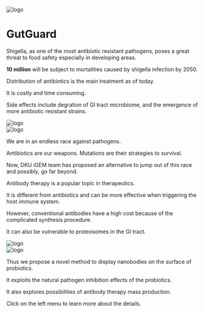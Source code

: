 <img alt="logo" id="home_logo" src="https://static.igem.wiki/teams/4161/wiki/logo-transparent.png" class="items-center block w-1/3 pt-40 m-auto duration-100" />

<h1 class="pb-40 text-center">GutGuard</h1>
<article class="grid grid-flow-col grid-cols-2 gap-20 pb-40">
<div>



Shigella, as one of the most antibiotic resistant pathogens, poses a great threat to food safety especially in developing areas.

**10 million** will be subject to mortalities caused by shigella infection by 2050.

Distribution of antibiotics is the main treatment as of today. 

It is costly and time consuming. 

Side effects include degration of GI tract microbiome, and the emergence of more antibiotic resistant strains.
</div>
<img alt="logo" src="https://static.igem.wiki/teams/4161/wiki/logo-transparent.png" class="w-full" />
</article>
<article class="grid grid-flow-col grid-cols-2 gap-20 pb-40">
<img alt="logo" src="https://static.igem.wiki/teams/4161/wiki/logo-transparent.png" class="w-full" />
<div>


We are in an endless race against pathogens. 

Antibiotics are our weapons. Mutations are their strategies to survival. 

Now, DKU iGEM team has proposed an alternative to jump out of this race and possibly, go far beyond.

Antibody therapy is a popular topic in therapeutics. 

It is different from antibiotics and can be more effective when triggering the host immune system.
</div>
</article>
<article class="grid grid-flow-col grid-cols-2 gap-20 pb-40">
<div>



However, conventional antibodies have a high cost because of the complicated synthesis procedure.

It can also be vulnerable to proteosomes in the GI tract. 
</div>
<img alt="logo" src="https://static.igem.wiki/teams/4161/wiki/logo-transparent.png" class="w-full" />
</article>
<article class="grid grid-flow-col grid-cols-2 gap-20 pb-40">
<img alt="logo" src="https://static.igem.wiki/teams/4161/wiki/logo-transparent.png" class="w-full" />
<div>



Thus we propose a novel method to display nanobodies on the surface of probiotics. 

It exploits the natural pathogen inhibition effects of the probiotics. 

It also explores possibilities of antibody therapy mass production. 

Click on the left menu to learn more about the details.
</div>
</article>
